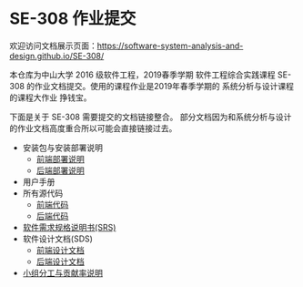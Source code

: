 # SE-308 作业提交

欢迎访问文档展示页面：https://software-system-analysis-and-design.github.io/SE-308/

本仓库为中山大学 2016 级软件工程，2019春季学期 软件工程综合实践课程 SE-308 的作业文档提交。使用的课程作业是2019年春季学期的 系统分析与设计课程 的课程大作业 挣钱宝。

下面是关于 SE-308 需要提交的文档链接整合。 部分文档因为和系统分析与设计的作业文档高度重合所以可能会直接链接过去。

* 安装包与安装部署说明
  * [前端部署说明](docs/backend_release.md)
  * [后端部署说明](docs/backend_release.md)
* 用户手册
* 所有源代码
  * [前端代码](docs/frontend_code.md)
  * [后端代码](docs/backend_code.md)
* [软件需求规格说明书(SRS)](docs/Software_Requirements_Specification.md)
* 软件设计文档(SDS)
  * [前端设计文档](docs/frontend_design.md)
  * [后端设计文档](docs/backend_design.md)
* [小组分工与贡献率说明](docs/teamwork_contribution.md)
